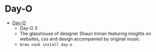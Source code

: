 # Day-O
- [Day-O](https://shauninman.com/archive/2020/04/08/day_o_mac_menu_bar_clock_for_catalina)
  -  Day-O 3
  - The glasshouse of designer Shaun Inman featuring insights on websites, css and design accompanied by original music.
  - `brew cask install day-o`
